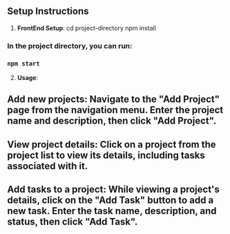 ## Setup Instructions

1. **FrontEnd Setup**:
   cd project-directory
   npm install

### In the project directory, you can run:

### `npm start`

2. **Usage**:

## Add new projects: Navigate to the "Add Project" page from the navigation menu. Enter the project name and description, then click "Add Project".

## View project details: Click on a project from the project list to view its details, including tasks associated with it.

## Add tasks to a project: While viewing a project's details, click on the "Add Task" button to add a new task. Enter the task name, description, and status, then click "Add Task".
